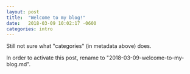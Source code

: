 ```yaml
---
layout: post
title:  "Welcome to my blog!"
date:   2018-03-09 10:02:17 -0600
categories: intro
---
```

Still not sure what "categories" (in metadata above) does.

In order to activate this post, rename to "2018-03-09-welcome-to-my-blog.md".
